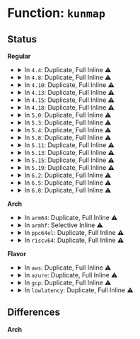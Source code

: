 # Function: <code>kunmap</code>

## Status
<b>Regular</b>
<ul>
<li>
<details>
<summary>In <code>4.4</code>: Duplicate, Full Inline ⚠️</summary>

**Collision:** Static Duplication

**Inline:** Full

**Transformation:** False

**Instances:**

```
In kernel/kexec_core.c (0)
Location: include/linux/highmem.h:62
Inline: True
```
```
In mm/shmem.c (0)
Location: include/linux/highmem.h:62
Inline: True
```
```
In mm/memory.c (0)
Location: include/linux/highmem.h:62
Inline: True
```
```
In mm/swapfile.c (0)
Location: include/linux/highmem.h:62
Inline: True
```
```
In mm/userfaultfd.c (0)
Location: include/linux/highmem.h:62
Inline: True
```
```
In fs/exec.c (0)
Location: include/linux/highmem.h:62
Inline: True
```
```
In fs/namei.c (0)
Location: include/linux/highmem.h:62
Inline: True
```
```
In fs/splice.c (0)
Location: include/linux/highmem.h:62
Inline: True
```
```
In fs/aio.c (0)
Location: include/linux/highmem.h:62
Inline: True
```
```
In fs/binfmt_elf.c (0)
Location: include/linux/highmem.h:62
Inline: True
```
```
In fs/compat_binfmt_elf.c (0)
Location: include/linux/highmem.h:62
Inline: True
```
```
In fs/ext4/symlink.c (0)
Location: include/linux/highmem.h:62
Inline: True
```
```
In fs/ecryptfs/read_write.c (0)
Location: include/linux/highmem.h:62
Inline: True
```
```
In fs/ecryptfs/crypto.c (0)
Location: include/linux/highmem.h:62
Inline: True
```
```
In fs/fuse/file.c (0)
Location: include/linux/highmem.h:62
Inline: True
```
```
In crypto/ahash.c (0)
Location: include/linux/highmem.h:62
Inline: True
```
```
In lib/scatterlist.c (0)
Location: include/linux/highmem.h:62
Inline: True
```
```
In lib/iov_iter.c (0)
Location: include/linux/highmem.h:62
Inline: True
```
```
In drivers/acpi/osl.c (0)
Location: include/linux/highmem.h:62
Inline: True
```
```
In drivers/char/tpm/tpm2-cmd.c (0)
Location: include/linux/highmem.h:62
Inline: True
```
```
In drivers/base/firmware_class.c (0)
Location: include/linux/highmem.h:62
Inline: True
```
```
In net/core/sock.c (0)
Location: include/linux/highmem.h:62
Inline: True
```
```
In net/core/datagram.c (0)
Location: include/linux/highmem.h:62
Inline: True
```
```
In net/ipv4/ip_output.c (0)
Location: include/linux/highmem.h:62
Inline: True
```
</details>
</li>
<li>
<details>
<summary>In <code>4.8</code>: Duplicate, Full Inline ⚠️</summary>

**Collision:** Static Duplication

**Inline:** Full

**Transformation:** False

**Instances:**

```
In kernel/kexec_core.c (0)
Location: include/linux/highmem.h:62
Inline: True
```
```
In mm/memory.c (0)
Location: include/linux/highmem.h:62
Inline: True
```
```
In mm/swapfile.c (0)
Location: include/linux/highmem.h:62
Inline: True
```
```
In mm/userfaultfd.c (0)
Location: include/linux/highmem.h:62
Inline: True
```
```
In fs/exec.c (0)
Location: include/linux/highmem.h:62
Inline: True
```
```
In fs/splice.c (0)
Location: include/linux/highmem.h:62
Inline: True
```
```
In fs/aio.c (0)
Location: include/linux/highmem.h:62
Inline: True
```
```
In fs/binfmt_elf.c (0)
Location: include/linux/highmem.h:62
Inline: True
```
```
In fs/compat_binfmt_elf.c (0)
Location: include/linux/highmem.h:62
Inline: True
```
```
In fs/ecryptfs/read_write.c (0)
Location: include/linux/highmem.h:62
Inline: True
```
```
In fs/ecryptfs/crypto.c (0)
Location: include/linux/highmem.h:62
Inline: True
```
```
In fs/fuse/file.c (0)
Location: include/linux/highmem.h:62
Inline: True
```
```
In crypto/ahash.c (0)
Location: include/linux/highmem.h:62
Inline: True
```
```
In lib/scatterlist.c (0)
Location: include/linux/highmem.h:62
Inline: True
```
```
In lib/iov_iter.c (0)
Location: include/linux/highmem.h:62
Inline: True
```
```
In drivers/acpi/osl.c (0)
Location: include/linux/highmem.h:62
Inline: True
```
```
In drivers/char/tpm/tpm2-cmd.c (0)
Location: include/linux/highmem.h:62
Inline: True
```
```
In drivers/base/firmware_class.c (0)
Location: include/linux/highmem.h:62
Inline: True
```
```
In drivers/firmware/efi/capsule.c (0)
Location: include/linux/highmem.h:62
Inline: True
```
```
In net/core/sock.c (0)
Location: include/linux/highmem.h:62
Inline: True
```
```
In net/core/datagram.c (0)
Location: include/linux/highmem.h:62
Inline: True
```
```
In net/ipv4/ip_output.c (0)
Location: include/linux/highmem.h:62
Inline: True
```
</details>
</li>
<li>
<details>
<summary>In <code>4.10</code>: Duplicate, Full Inline ⚠️</summary>

**Collision:** Static Duplication

**Inline:** Full

**Transformation:** False

**Instances:**

```
In kernel/kexec_core.c (0)
Location: include/linux/highmem.h:62
Inline: True
```
```
In mm/memory.c (0)
Location: include/linux/highmem.h:62
Inline: True
```
```
In mm/swapfile.c (0)
Location: include/linux/highmem.h:62
Inline: True
```
```
In mm/userfaultfd.c (0)
Location: include/linux/highmem.h:62
Inline: True
```
```
In fs/exec.c (0)
Location: include/linux/highmem.h:62
Inline: True
```
```
In fs/splice.c (0)
Location: include/linux/highmem.h:62
Inline: True
```
```
In fs/aio.c (0)
Location: include/linux/highmem.h:62
Inline: True
```
```
In fs/binfmt_elf.c (0)
Location: include/linux/highmem.h:62
Inline: True
```
```
In fs/compat_binfmt_elf.c (0)
Location: include/linux/highmem.h:62
Inline: True
```
```
In fs/ecryptfs/read_write.c (0)
Location: include/linux/highmem.h:62
Inline: True
```
```
In fs/ecryptfs/crypto.c (0)
Location: include/linux/highmem.h:62
Inline: True
```
```
In crypto/ahash.c (0)
Location: include/linux/highmem.h:62
Inline: True
```
```
In lib/scatterlist.c (0)
Location: include/linux/highmem.h:62
Inline: True
```
```
In lib/iov_iter.c (0)
Location: include/linux/highmem.h:62
Inline: True
```
```
In drivers/acpi/osl.c (0)
Location: include/linux/highmem.h:62
Inline: True
```
```
In drivers/char/tpm/tpm2-cmd.c (0)
Location: include/linux/highmem.h:62
Inline: True
```
```
In drivers/base/firmware_class.c (0)
Location: include/linux/highmem.h:62
Inline: True
```
```
In drivers/firmware/efi/capsule.c (0)
Location: include/linux/highmem.h:62
Inline: True
```
```
In net/core/sock.c (0)
Location: include/linux/highmem.h:62
Inline: True
```
```
In net/core/datagram.c (0)
Location: include/linux/highmem.h:62
Inline: True
```
```
In net/ipv4/ip_output.c (0)
Location: include/linux/highmem.h:62
Inline: True
```
</details>
</li>
<li>
<details>
<summary>In <code>4.13</code>: Duplicate, Full Inline ⚠️</summary>

**Collision:** Static Duplication

**Inline:** Full

**Transformation:** False

**Instances:**

```
In kernel/kexec_core.c (0)
Location: include/linux/highmem.h:62
Inline: True
```
```
In mm/memory.c (0)
Location: include/linux/highmem.h:62
Inline: True
```
```
In mm/swapfile.c (0)
Location: include/linux/highmem.h:62
Inline: True
```
```
In mm/userfaultfd.c (0)
Location: include/linux/highmem.h:62
Inline: True
```
```
In fs/exec.c (0)
Location: include/linux/highmem.h:62
Inline: True
```
```
In fs/splice.c (0)
Location: include/linux/highmem.h:62
Inline: True
```
```
In fs/aio.c (0)
Location: include/linux/highmem.h:62
Inline: True
```
```
In fs/binfmt_elf.c (0)
Location: include/linux/highmem.h:62
Inline: True
```
```
In fs/compat_binfmt_elf.c (0)
Location: include/linux/highmem.h:62
Inline: True
```
```
In fs/ecryptfs/read_write.c (0)
Location: include/linux/highmem.h:62
Inline: True
```
```
In fs/ecryptfs/crypto.c (0)
Location: include/linux/highmem.h:62
Inline: True
```
```
In crypto/ahash.c (0)
Location: include/linux/highmem.h:62
Inline: True
```
```
In lib/scatterlist.c (0)
Location: include/linux/highmem.h:62
Inline: True
```
```
In lib/iov_iter.c (0)
Location: include/linux/highmem.h:62
Inline: True
```
```
In drivers/acpi/osl.c (0)
Location: include/linux/highmem.h:62
Inline: True
```
```
In drivers/char/tpm/tpm-interface.c (0)
Location: include/linux/highmem.h:62
Inline: True
```
```
In drivers/char/tpm/tpm2-cmd.c (0)
Location: include/linux/highmem.h:62
Inline: True
```
```
In drivers/char/tpm/tpm2-space.c (0)
Location: include/linux/highmem.h:62
Inline: True
```
```
In drivers/base/firmware_class.c (0)
Location: include/linux/highmem.h:62
Inline: True
```
```
In drivers/firmware/efi/capsule.c (0)
Location: include/linux/highmem.h:62
Inline: True
```
```
In net/core/sock.c (0)
Location: include/linux/highmem.h:62
Inline: True
```
```
In net/core/datagram.c (0)
Location: include/linux/highmem.h:62
Inline: True
```
```
In net/ipv4/ip_output.c (0)
Location: include/linux/highmem.h:62
Inline: True
```
</details>
</li>
<li>
<details>
<summary>In <code>4.15</code>: Duplicate, Full Inline ⚠️</summary>

**Collision:** Static Duplication

**Inline:** Full

**Transformation:** False

**Instances:**

```
In kernel/kexec_core.c (0)
Location: include/linux/highmem.h:63
Inline: True
```
```
In mm/memory.c (0)
Location: include/linux/highmem.h:63
Inline: True
```
```
In mm/swapfile.c (0)
Location: include/linux/highmem.h:63
Inline: True
```
```
In mm/userfaultfd.c (0)
Location: include/linux/highmem.h:63
Inline: True
```
```
In fs/exec.c (0)
Location: include/linux/highmem.h:63
Inline: True
```
```
In fs/splice.c (0)
Location: include/linux/highmem.h:63
Inline: True
```
```
In fs/aio.c (0)
Location: include/linux/highmem.h:63
Inline: True
```
```
In fs/binfmt_elf.c (0)
Location: include/linux/highmem.h:63
Inline: True
```
```
In fs/compat_binfmt_elf.c (0)
Location: include/linux/highmem.h:63
Inline: True
```
```
In fs/ecryptfs/read_write.c (0)
Location: include/linux/highmem.h:63
Inline: True
```
```
In fs/ecryptfs/crypto.c (0)
Location: include/linux/highmem.h:63
Inline: True
```
```
In crypto/ahash.c (0)
Location: include/linux/highmem.h:63
Inline: True
```
```
In lib/scatterlist.c (0)
Location: include/linux/highmem.h:63
Inline: True
```
```
In lib/iov_iter.c (0)
Location: include/linux/highmem.h:63
Inline: True
```
```
In drivers/acpi/osl.c (0)
Location: include/linux/highmem.h:63
Inline: True
```
```
In drivers/char/tpm/tpm-interface.c (0)
Location: include/linux/highmem.h:63
Inline: True
```
```
In drivers/char/tpm/tpm-sysfs.c (0)
Location: include/linux/highmem.h:63
Inline: True
```
```
In drivers/char/tpm/tpm2-cmd.c (0)
Location: include/linux/highmem.h:63
Inline: True
```
```
In drivers/char/tpm/tpm2-space.c (0)
Location: include/linux/highmem.h:63
Inline: True
```
```
In drivers/base/firmware_class.c (0)
Location: include/linux/highmem.h:63
Inline: True
```
```
In drivers/firmware/efi/capsule.c (0)
Location: include/linux/highmem.h:63
Inline: True
```
```
In net/core/sock.c (0)
Location: include/linux/highmem.h:63
Inline: True
```
```
In net/core/datagram.c (0)
Location: include/linux/highmem.h:63
Inline: True
```
```
In net/ipv4/ip_output.c (0)
Location: include/linux/highmem.h:63
Inline: True
```
</details>
</li>
<li>
<details>
<summary>In <code>4.18</code>: Duplicate, Full Inline ⚠️</summary>

**Collision:** Static Duplication

**Inline:** Full

**Transformation:** False

**Instances:**

```
In kernel/kexec_core.c (0)
Location: include/linux/highmem.h:63
Inline: True
```
```
In mm/memory.c (0)
Location: include/linux/highmem.h:63
Inline: True
```
```
In mm/swapfile.c (0)
Location: include/linux/highmem.h:63
Inline: True
```
```
In mm/userfaultfd.c (0)
Location: include/linux/highmem.h:63
Inline: True
```
```
In fs/exec.c (0)
Location: include/linux/highmem.h:63
Inline: True
```
```
In fs/splice.c (0)
Location: include/linux/highmem.h:63
Inline: True
```
```
In fs/aio.c (0)
Location: include/linux/highmem.h:63
Inline: True
```
```
In fs/binfmt_elf.c (0)
Location: include/linux/highmem.h:63
Inline: True
```
```
In fs/compat_binfmt_elf.c (0)
Location: include/linux/highmem.h:63
Inline: True
```
```
In fs/ecryptfs/read_write.c (0)
Location: include/linux/highmem.h:63
Inline: True
```
```
In fs/ecryptfs/crypto.c (0)
Location: include/linux/highmem.h:63
Inline: True
```
```
In crypto/ahash.c (0)
Location: include/linux/highmem.h:63
Inline: True
```
```
In lib/scatterlist.c (0)
Location: include/linux/highmem.h:63
Inline: True
```
```
In lib/iov_iter.c (0)
Location: include/linux/highmem.h:63
Inline: True
```
```
In drivers/acpi/osl.c (0)
Location: include/linux/highmem.h:63
Inline: True
```
```
In drivers/char/tpm/tpm-interface.c (0)
Location: include/linux/highmem.h:63
Inline: True
```
```
In drivers/char/tpm/tpm-sysfs.c (0)
Location: include/linux/highmem.h:63
Inline: True
```
```
In drivers/char/tpm/tpm2-cmd.c (0)
Location: include/linux/highmem.h:63
Inline: True
```
```
In drivers/char/tpm/tpm2-space.c (0)
Location: include/linux/highmem.h:63
Inline: True
```
```
In drivers/base/firmware_loader/fallback.c (0)
Location: include/linux/highmem.h:63
Inline: True
```
```
In drivers/firmware/efi/capsule.c (0)
Location: include/linux/highmem.h:63
Inline: True
```
```
In net/core/sock.c (0)
Location: include/linux/highmem.h:63
Inline: True
```
```
In net/core/datagram.c (0)
Location: include/linux/highmem.h:63
Inline: True
```
```
In net/ipv4/ip_output.c (0)
Location: include/linux/highmem.h:63
Inline: True
```
</details>
</li>
<li>
<details>
<summary>In <code>5.0</code>: Duplicate, Full Inline ⚠️</summary>

**Collision:** Static Duplication

**Inline:** Full

**Transformation:** False

**Instances:**

```
In kernel/kexec_core.c (0)
Location: include/linux/highmem.h:87
Inline: True
```
```
In mm/memory.c (0)
Location: include/linux/highmem.h:87
Inline: True
```
```
In mm/swapfile.c (0)
Location: include/linux/highmem.h:87
Inline: True
```
```
In mm/userfaultfd.c (0)
Location: include/linux/highmem.h:87
Inline: True
```
```
In fs/exec.c (0)
Location: include/linux/highmem.h:87
Inline: True
```
```
In fs/splice.c (0)
Location: include/linux/highmem.h:87
Inline: True
```
```
In fs/aio.c (0)
Location: include/linux/highmem.h:87
Inline: True
```
```
In fs/binfmt_elf.c (0)
Location: include/linux/highmem.h:87
Inline: True
```
```
In fs/compat_binfmt_elf.c (0)
Location: include/linux/highmem.h:87
Inline: True
```
```
In fs/ecryptfs/read_write.c (0)
Location: include/linux/highmem.h:87
Inline: True
```
```
In fs/ecryptfs/crypto.c (0)
Location: include/linux/highmem.h:87
Inline: True
```
```
In fs/fuse/readdir.c (0)
Location: include/linux/highmem.h:87
Inline: True
```
```
In crypto/ahash.c (0)
Location: include/linux/highmem.h:87
Inline: True
```
```
In lib/scatterlist.c (0)
Location: include/linux/highmem.h:87
Inline: True
```
```
In lib/iov_iter.c (0)
Location: include/linux/highmem.h:87
Inline: True
```
```
In drivers/acpi/osl.c (0)
Location: include/linux/highmem.h:87
Inline: True
```
```
In drivers/char/tpm/tpm1-cmd.c (0)
Location: include/linux/highmem.h:87
Inline: True
```
```
In drivers/char/tpm/tpm2-cmd.c (0)
Location: include/linux/highmem.h:87
Inline: True
```
```
In drivers/char/tpm/tpm2-space.c (0)
Location: include/linux/highmem.h:87
Inline: True
```
```
In drivers/char/tpm/tpm-sysfs.c (0)
Location: include/linux/highmem.h:87
Inline: True
```
```
In drivers/base/firmware_loader/fallback.c (0)
Location: include/linux/highmem.h:87
Inline: True
```
```
In drivers/dma-buf/udmabuf.c (0)
Location: include/linux/highmem.h:87
Inline: True
```
```
In drivers/firmware/efi/capsule.c (0)
Location: include/linux/highmem.h:87
Inline: True
```
```
In net/core/sock.c (0)
Location: include/linux/highmem.h:87
Inline: True
```
```
In net/core/datagram.c (0)
Location: include/linux/highmem.h:87
Inline: True
```
```
In net/ipv4/ip_output.c (0)
Location: include/linux/highmem.h:87
Inline: True
```
</details>
</li>
<li>
<details>
<summary>In <code>5.3</code>: Duplicate, Full Inline ⚠️</summary>

**Collision:** Static Duplication

**Inline:** Full

**Transformation:** False

**Instances:**

```
In kernel/kexec_core.c (0)
Location: include/linux/highmem.h:87
Inline: True
```
```
In mm/memory.c (0)
Location: include/linux/highmem.h:87
Inline: True
```
```
In mm/swapfile.c (0)
Location: include/linux/highmem.h:87
Inline: True
```
```
In mm/userfaultfd.c (0)
Location: include/linux/highmem.h:87
Inline: True
```
```
In fs/exec.c (0)
Location: include/linux/highmem.h:87
Inline: True
```
```
In fs/splice.c (0)
Location: include/linux/highmem.h:87
Inline: True
```
```
In fs/aio.c (0)
Location: include/linux/highmem.h:87
Inline: True
```
```
In fs/binfmt_elf.c (0)
Location: include/linux/highmem.h:87
Inline: True
```
```
In fs/compat_binfmt_elf.c (0)
Location: include/linux/highmem.h:87
Inline: True
```
```
In fs/ecryptfs/read_write.c (0)
Location: include/linux/highmem.h:87
Inline: True
```
```
In fs/ecryptfs/crypto.c (0)
Location: include/linux/highmem.h:87
Inline: True
```
```
In fs/fuse/readdir.c (0)
Location: include/linux/highmem.h:87
Inline: True
```
```
In crypto/ahash.c (0)
Location: include/linux/highmem.h:87
Inline: True
```
```
In lib/scatterlist.c (0)
Location: include/linux/highmem.h:87
Inline: True
```
```
In lib/iov_iter.c (0)
Location: include/linux/highmem.h:87
Inline: True
```
```
In drivers/acpi/osl.c (0)
Location: include/linux/highmem.h:87
Inline: True
```
```
In drivers/char/tpm/tpm-interface.c (0)
Location: include/linux/highmem.h:87
Inline: True
```
```
In drivers/char/tpm/tpm1-cmd.c (0)
Location: include/linux/highmem.h:87
Inline: True
```
```
In drivers/char/tpm/tpm2-cmd.c (0)
Location: include/linux/highmem.h:87
Inline: True
```
```
In drivers/char/tpm/tpm2-space.c (0)
Location: include/linux/highmem.h:87
Inline: True
```
```
In drivers/char/tpm/tpm-sysfs.c (0)
Location: include/linux/highmem.h:87
Inline: True
```
```
In drivers/base/firmware_loader/main.c (0)
Location: include/linux/highmem.h:87
Inline: True
```
```
In drivers/base/firmware_loader/fallback.c (0)
Location: include/linux/highmem.h:87
Inline: True
```
```
In drivers/dma-buf/udmabuf.c (0)
Location: include/linux/highmem.h:87
Inline: True
```
```
In drivers/firmware/efi/capsule.c (0)
Location: include/linux/highmem.h:87
Inline: True
```
```
In net/core/sock.c (0)
Location: include/linux/highmem.h:87
Inline: True
```
```
In net/core/datagram.c (0)
Location: include/linux/highmem.h:87
Inline: True
```
```
In net/ipv4/ip_output.c (0)
Location: include/linux/highmem.h:87
Inline: True
```
</details>
</li>
<li>
<details>
<summary>In <code>5.4</code>: Duplicate, Full Inline ⚠️</summary>

**Collision:** Static Duplication

**Inline:** Full

**Transformation:** False

**Instances:**

```
In kernel/kexec_core.c (0)
Location: include/linux/highmem.h:87
Inline: True
```
```
In mm/memory.c (0)
Location: include/linux/highmem.h:87
Inline: True
```
```
In mm/swapfile.c (0)
Location: include/linux/highmem.h:87
Inline: True
```
```
In mm/userfaultfd.c (0)
Location: include/linux/highmem.h:87
Inline: True
```
```
In fs/exec.c (0)
Location: include/linux/highmem.h:87
Inline: True
```
```
In fs/splice.c (0)
Location: include/linux/highmem.h:87
Inline: True
```
```
In fs/aio.c (0)
Location: include/linux/highmem.h:87
Inline: True
```
```
In fs/io_uring.c (0)
Location: include/linux/highmem.h:87
Inline: True
```
```
In fs/binfmt_elf.c (0)
Location: include/linux/highmem.h:87
Inline: True
```
```
In fs/compat_binfmt_elf.c (0)
Location: include/linux/highmem.h:87
Inline: True
```
```
In fs/ecryptfs/read_write.c (0)
Location: include/linux/highmem.h:87
Inline: True
```
```
In fs/ecryptfs/crypto.c (0)
Location: include/linux/highmem.h:87
Inline: True
```
```
In fs/fuse/readdir.c (0)
Location: include/linux/highmem.h:87
Inline: True
```
```
In crypto/ahash.c (0)
Location: include/linux/highmem.h:87
Inline: True
```
```
In lib/scatterlist.c (0)
Location: include/linux/highmem.h:87
Inline: True
```
```
In lib/iov_iter.c (0)
Location: include/linux/highmem.h:87
Inline: True
```
```
In drivers/acpi/osl.c (0)
Location: include/linux/highmem.h:87
Inline: True
```
```
In drivers/char/tpm/tpm1-cmd.c (0)
Location: include/linux/highmem.h:87
Inline: True
```
```
In drivers/char/tpm/tpm2-cmd.c (0)
Location: include/linux/highmem.h:87
Inline: True
```
```
In drivers/char/tpm/tpm2-space.c (0)
Location: include/linux/highmem.h:87
Inline: True
```
```
In drivers/char/tpm/tpm-sysfs.c (0)
Location: include/linux/highmem.h:87
Inline: True
```
```
In drivers/base/firmware_loader/main.c (0)
Location: include/linux/highmem.h:87
Inline: True
```
```
In drivers/base/firmware_loader/fallback.c (0)
Location: include/linux/highmem.h:87
Inline: True
```
```
In drivers/dma-buf/udmabuf.c (0)
Location: include/linux/highmem.h:87
Inline: True
```
```
In drivers/firmware/efi/capsule.c (0)
Location: include/linux/highmem.h:87
Inline: True
```
```
In net/core/sock.c (0)
Location: include/linux/highmem.h:87
Inline: True
```
```
In net/core/datagram.c (0)
Location: include/linux/highmem.h:87
Inline: True
```
```
In net/ipv4/ip_output.c (0)
Location: include/linux/highmem.h:87
Inline: True
```
</details>
</li>
<li>
<details>
<summary>In <code>5.8</code>: Duplicate, Full Inline ⚠️</summary>

**Collision:** Static Duplication

**Inline:** Full

**Transformation:** False

**Instances:**

```
In kernel/kexec_core.c (0)
Location: include/linux/highmem.h:147
Inline: True
```
```
In mm/memory.c (0)
Location: include/linux/highmem.h:147
Inline: True
```
```
In mm/swapfile.c (0)
Location: include/linux/highmem.h:147
Inline: True
```
```
In mm/userfaultfd.c (0)
Location: include/linux/highmem.h:147
Inline: False
```
```
In fs/exec.c (0)
Location: include/linux/highmem.h:147
Inline: True
```
```
In fs/splice.c (0)
Location: include/linux/highmem.h:147
Inline: True
```
```
In fs/aio.c (0)
Location: include/linux/highmem.h:147
Inline: True
```
```
In fs/io_uring.c (0)
Location: include/linux/highmem.h:147
Inline: True
```
```
In fs/binfmt_elf.c (0)
Location: include/linux/highmem.h:147
Inline: True
```
```
In fs/compat_binfmt_elf.c (0)
Location: include/linux/highmem.h:147
Inline: True
```
```
In fs/ecryptfs/read_write.c (0)
Location: include/linux/highmem.h:147
Inline: True
```
```
In fs/ecryptfs/crypto.c (0)
Location: include/linux/highmem.h:147
Inline: True
```
```
In fs/fuse/readdir.c (0)
Location: include/linux/highmem.h:147
Inline: True
```
```
In crypto/ahash.c (0)
Location: include/linux/highmem.h:147
Inline: True
```
```
In lib/scatterlist.c (0)
Location: include/linux/highmem.h:147
Inline: True
```
```
In lib/iov_iter.c (0)
Location: include/linux/highmem.h:147
Inline: True
```
```
In drivers/acpi/osl.c (0)
Location: include/linux/highmem.h:147
Inline: True
```
```
In drivers/base/firmware_loader/main.c (0)
Location: include/linux/highmem.h:147
Inline: True
```
```
In drivers/base/firmware_loader/fallback.c (0)
Location: include/linux/highmem.h:147
Inline: True
```
```
In drivers/firmware/efi/capsule.c (0)
Location: include/linux/highmem.h:147
Inline: True
```
```
In net/core/sock.c (0)
Location: include/linux/highmem.h:147
Inline: True
```
```
In net/core/datagram.c (0)
Location: include/linux/highmem.h:147
Inline: True
```
```
In net/ipv4/ip_output.c (0)
Location: include/linux/highmem.h:147
Inline: True
```
</details>
</li>
<li>
<details>
<summary>In <code>5.11</code>: Duplicate, Full Inline ⚠️</summary>

**Collision:** Static Duplication

**Inline:** Full

**Transformation:** False

**Instances:**

```
In arch/x86/kernel/cpu/sgx/ioctl.c (0)
Location: include/linux/highmem-internal.h:156
Inline: True
```
```
In kernel/kexec_core.c (0)
Location: include/linux/highmem-internal.h:156
Inline: True
```
```
In mm/memory.c (0)
Location: include/linux/highmem-internal.h:156
Inline: True
```
```
In mm/swapfile.c (0)
Location: include/linux/highmem-internal.h:156
Inline: True
```
```
In mm/userfaultfd.c (0)
Location: include/linux/highmem-internal.h:156
Inline: False
```
```
In fs/exec.c (0)
Location: include/linux/highmem-internal.h:156
Inline: True
```
```
In fs/aio.c (0)
Location: include/linux/highmem-internal.h:156
Inline: True
```
```
In fs/coredump.c (0)
Location: include/linux/highmem-internal.h:156
Inline: True
```
```
In fs/ecryptfs/read_write.c (0)
Location: include/linux/highmem-internal.h:156
Inline: True
```
```
In fs/ecryptfs/crypto.c (0)
Location: include/linux/highmem-internal.h:156
Inline: True
```
```
In fs/fuse/readdir.c (0)
Location: include/linux/highmem-internal.h:156
Inline: True
```
```
In lib/scatterlist.c (0)
Location: include/linux/highmem-internal.h:156
Inline: True
```
```
In lib/iov_iter.c (0)
Location: include/linux/highmem-internal.h:156
Inline: True
```
```
In drivers/acpi/osl.c (0)
Location: include/linux/highmem-internal.h:156
Inline: True
```
```
In drivers/base/firmware_loader/main.c (0)
Location: include/linux/highmem-internal.h:156
Inline: True
```
```
In drivers/base/firmware_loader/fallback.c (0)
Location: include/linux/highmem-internal.h:156
Inline: True
```
```
In net/core/sock.c (0)
Location: include/linux/highmem-internal.h:156
Inline: True
```
```
In net/core/datagram.c (0)
Location: include/linux/highmem-internal.h:156
Inline: True
```
```
In net/ipv4/ip_output.c (0)
Location: include/linux/highmem-internal.h:156
Inline: True
```
</details>
</li>
<li>
<details>
<summary>In <code>5.13</code>: Duplicate, Full Inline ⚠️</summary>

**Collision:** Static Duplication

**Inline:** Full

**Transformation:** False

**Instances:**

```
In arch/x86/hyperv/hv_init.c (0)
Location: include/linux/highmem-internal.h:151
Inline: True
```
```
In kernel/kexec_core.c (0)
Location: include/linux/highmem-internal.h:151
Inline: True
```
```
In mm/memory.c (0)
Location: include/linux/highmem-internal.h:151
Inline: True
```
```
In mm/swapfile.c (0)
Location: include/linux/highmem-internal.h:151
Inline: True
```
```
In mm/userfaultfd.c (0)
Location: include/linux/highmem-internal.h:151
Inline: False
```
```
In fs/exec.c (0)
Location: include/linux/highmem-internal.h:151
Inline: True
```
```
In fs/aio.c (0)
Location: include/linux/highmem-internal.h:151
Inline: True
```
```
In fs/verity/read_metadata.c (0)
Location: include/linux/highmem-internal.h:151
Inline: True
```
```
In fs/ecryptfs/read_write.c (0)
Location: include/linux/highmem-internal.h:151
Inline: True
```
```
In fs/ecryptfs/crypto.c (0)
Location: include/linux/highmem-internal.h:151
Inline: True
```
```
In fs/fuse/readdir.c (0)
Location: include/linux/highmem-internal.h:151
Inline: True
```
```
In lib/scatterlist.c (0)
Location: include/linux/highmem-internal.h:151
Inline: True
```
```
In lib/iov_iter.c (0)
Location: include/linux/highmem-internal.h:151
Inline: True
```
```
In drivers/acpi/osl.c (0)
Location: include/linux/highmem-internal.h:151
Inline: True
```
```
In drivers/base/firmware_loader/main.c (0)
Location: include/linux/highmem-internal.h:151
Inline: True
```
```
In drivers/base/firmware_loader/fallback.c (0)
Location: include/linux/highmem-internal.h:151
Inline: True
```
```
In net/core/sock.c (0)
Location: include/linux/highmem-internal.h:151
Inline: True
```
```
In net/core/datagram.c (0)
Location: include/linux/highmem-internal.h:151
Inline: True
```
```
In net/ipv4/ip_output.c (0)
Location: include/linux/highmem-internal.h:151
Inline: True
```
</details>
</li>
<li>
<details>
<summary>In <code>5.15</code>: Duplicate, Full Inline ⚠️</summary>

**Collision:** Static Duplication

**Inline:** Full

**Transformation:** False

**Instances:**

```
In arch/x86/hyperv/hv_init.c (0)
Location: include/linux/highmem-internal.h:162
Inline: True
```
```
In kernel/kexec_core.c (0)
Location: include/linux/highmem-internal.h:162
Inline: True
```
```
In mm/memory.c (0)
Location: include/linux/highmem-internal.h:162
Inline: True
```
```
In mm/swapfile.c (0)
Location: include/linux/highmem-internal.h:162
Inline: True
```
```
In mm/userfaultfd.c (0)
Location: include/linux/highmem-internal.h:162
Inline: False
```
```
In fs/exec.c (0)
Location: include/linux/highmem-internal.h:162
Inline: True
```
```
In fs/aio.c (0)
Location: include/linux/highmem-internal.h:162
Inline: True
```
```
In fs/verity/read_metadata.c (0)
Location: include/linux/highmem-internal.h:162
Inline: True
```
```
In fs/ecryptfs/read_write.c (0)
Location: include/linux/highmem-internal.h:162
Inline: True
```
```
In fs/ecryptfs/crypto.c (0)
Location: include/linux/highmem-internal.h:162
Inline: True
```
```
In fs/fuse/readdir.c (0)
Location: include/linux/highmem-internal.h:162
Inline: True
```
```
In lib/scatterlist.c (0)
Location: include/linux/highmem-internal.h:162
Inline: True
```
```
In lib/iov_iter.c (0)
Location: include/linux/highmem-internal.h:162
Inline: True
```
```
In drivers/acpi/osl.c (0)
Location: include/linux/highmem-internal.h:162
Inline: True
```
```
In drivers/base/firmware_loader/main.c (0)
Location: include/linux/highmem-internal.h:162
Inline: True
```
```
In drivers/base/firmware_loader/fallback.c (0)
Location: include/linux/highmem-internal.h:162
Inline: True
```
```
In net/core/sock.c (0)
Location: include/linux/highmem-internal.h:162
Inline: True
```
```
In net/core/datagram.c (0)
Location: include/linux/highmem-internal.h:162
Inline: True
```
```
In net/ipv4/ip_output.c (0)
Location: include/linux/highmem-internal.h:162
Inline: True
```
</details>
</li>
<li>
<details>
<summary>In <code>5.19</code>: Duplicate, Full Inline ⚠️</summary>

**Collision:** Static Duplication

**Inline:** Full

**Transformation:** False

**Instances:**

```
In arch/x86/hyperv/hv_init.c (0)
Location: include/linux/highmem-internal.h:173
Inline: True
```
```
In kernel/kexec_core.c (0)
Location: include/linux/highmem-internal.h:173
Inline: True
```
```
In mm/memory.c (0)
Location: include/linux/highmem-internal.h:173
Inline: True
```
```
In mm/swapfile.c (0)
Location: include/linux/highmem-internal.h:173
Inline: True
```
```
In mm/userfaultfd.c (0)
Location: include/linux/highmem-internal.h:173
Inline: False
```
```
In fs/exec.c (0)
Location: include/linux/highmem-internal.h:173
Inline: True
```
```
In fs/aio.c (0)
Location: include/linux/highmem-internal.h:173
Inline: True
```
```
In fs/verity/read_metadata.c (0)
Location: include/linux/highmem-internal.h:173
Inline: True
```
```
In fs/ecryptfs/read_write.c (0)
Location: include/linux/highmem-internal.h:173
Inline: True
```
```
In fs/ecryptfs/crypto.c (0)
Location: include/linux/highmem-internal.h:173
Inline: True
```
```
In fs/fuse/readdir.c (0)
Location: include/linux/highmem-internal.h:173
Inline: True
```
```
In lib/scatterlist.c (0)
Location: include/linux/highmem-internal.h:173
Inline: True
```
```
In lib/iov_iter.c (0)
Location: include/linux/highmem-internal.h:173
Inline: True
```
```
In drivers/acpi/osl.c (0)
Location: include/linux/highmem-internal.h:173
Inline: True
```
```
In drivers/base/firmware_loader/main.c (0)
Location: include/linux/highmem-internal.h:173
Inline: True
```
```
In drivers/base/firmware_loader/sysfs.c (0)
Location: include/linux/highmem-internal.h:173
Inline: True
```
```
In net/core/sock.c (0)
Location: include/linux/highmem-internal.h:173
Inline: True
```
```
In net/core/datagram.c (0)
Location: include/linux/highmem-internal.h:173
Inline: True
```
```
In net/ipv4/ip_output.c (0)
Location: include/linux/highmem-internal.h:173
Inline: True
```
</details>
</li>
<li>
<details>
<summary>In <code>6.2</code>: Duplicate, Full Inline ⚠️</summary>

**Collision:** Static Duplication

**Inline:** Full

**Transformation:** False

**Instances:**

```
In mm/memory.c (0)
Location: include/linux/highmem-internal.h:173
Inline: True
```
```
In mm/swapfile.c (0)
Location: include/linux/highmem-internal.h:173
Inline: True
```
```
In fs/aio.c (0)
Location: include/linux/highmem-internal.h:173
Inline: True
```
```
In fs/ecryptfs/read_write.c (0)
Location: include/linux/highmem-internal.h:173
Inline: True
```
```
In fs/ecryptfs/crypto.c (0)
Location: include/linux/highmem-internal.h:173
Inline: True
```
```
In lib/scatterlist.c (0)
Location: include/linux/highmem-internal.h:173
Inline: True
```
```
In drivers/acpi/osl.c (0)
Location: include/linux/highmem-internal.h:173
Inline: True
```
```
In net/core/sock.c (0)
Location: include/linux/highmem-internal.h:173
Inline: True
```
```
In net/core/datagram.c (0)
Location: include/linux/highmem-internal.h:173
Inline: True
```
```
In net/ipv4/ip_output.c (0)
Location: include/linux/highmem-internal.h:173
Inline: True
```
</details>
</li>
<li>
<details>
<summary>In <code>6.5</code>: Duplicate, Full Inline ⚠️</summary>

**Collision:** Static Duplication

**Inline:** Full

**Transformation:** False

**Instances:**

```
In mm/memory.c (0)
Location: include/linux/highmem-internal.h:176
Inline: True
```
```
In mm/swapfile.c (0)
Location: include/linux/highmem-internal.h:176
Inline: True
```
```
In fs/ecryptfs/read_write.c (0)
Location: include/linux/highmem-internal.h:176
Inline: True
```
```
In fs/ecryptfs/crypto.c (0)
Location: include/linux/highmem-internal.h:176
Inline: True
```
```
In lib/scatterlist.c (0)
Location: include/linux/highmem-internal.h:176
Inline: True
```
```
In drivers/acpi/osl.c (0)
Location: include/linux/highmem-internal.h:176
Inline: True
```
```
In net/core/datagram.c (0)
Location: include/linux/highmem-internal.h:176
Inline: True
```
</details>
</li>
<li>
<details>
<summary>In <code>6.8</code>: Duplicate, Full Inline ⚠️</summary>

**Collision:** Static Duplication

**Inline:** Full

**Transformation:** False

**Instances:**

```
In mm/swapfile.c (0)
Location: include/linux/highmem-internal.h:176
Inline: True
```
```
In lib/scatterlist.c (0)
Location: include/linux/highmem-internal.h:176
Inline: True
```
```
In drivers/acpi/osl.c (0)
Location: include/linux/highmem-internal.h:176
Inline: True
```
```
In net/core/datagram.c (0)
Location: include/linux/highmem-internal.h:176
Inline: True
```
</details>
</li>
</ul>
<b>Arch</b>
<ul>
<li>
<details>
<summary>In <code>arm64</code>: Duplicate, Full Inline ⚠️</summary>

**Collision:** Static Duplication

**Inline:** Full

**Transformation:** False

**Instances:**

```
In virt/kvm/kvm_main.c (0)
Location: include/linux/highmem.h:87
Inline: True
```
```
In kernel/kexec_core.c (0)
Location: include/linux/highmem.h:87
Inline: True
```
```
In mm/memory.c (0)
Location: include/linux/highmem.h:87
Inline: True
```
```
In mm/swapfile.c (0)
Location: include/linux/highmem.h:87
Inline: True
```
```
In mm/userfaultfd.c (0)
Location: include/linux/highmem.h:87
Inline: True
```
```
In fs/exec.c (0)
Location: include/linux/highmem.h:87
Inline: True
```
```
In fs/splice.c (0)
Location: include/linux/highmem.h:87
Inline: True
```
```
In fs/aio.c (0)
Location: include/linux/highmem.h:87
Inline: True
```
```
In fs/io_uring.c (0)
Location: include/linux/highmem.h:87
Inline: True
```
```
In fs/binfmt_elf.c (0)
Location: include/linux/highmem.h:87
Inline: True
```
```
In fs/compat_binfmt_elf.c (0)
Location: include/linux/highmem.h:87
Inline: True
```
```
In fs/ecryptfs/read_write.c (0)
Location: include/linux/highmem.h:87
Inline: True
```
```
In fs/ecryptfs/crypto.c (0)
Location: include/linux/highmem.h:87
Inline: True
```
```
In fs/fuse/readdir.c (0)
Location: include/linux/highmem.h:87
Inline: True
```
```
In crypto/ahash.c (0)
Location: include/linux/highmem.h:87
Inline: True
```
```
In lib/scatterlist.c (0)
Location: include/linux/highmem.h:87
Inline: True
```
```
In lib/iov_iter.c (0)
Location: include/linux/highmem.h:87
Inline: True
```
```
In drivers/char/tpm/tpm1-cmd.c (0)
Location: include/linux/highmem.h:87
Inline: True
```
```
In drivers/char/tpm/tpm2-cmd.c (0)
Location: include/linux/highmem.h:87
Inline: True
```
```
In drivers/char/tpm/tpm2-space.c (0)
Location: include/linux/highmem.h:87
Inline: True
```
```
In drivers/char/tpm/tpm-sysfs.c (0)
Location: include/linux/highmem.h:87
Inline: True
```
```
In drivers/base/firmware_loader/main.c (0)
Location: include/linux/highmem.h:87
Inline: True
```
```
In drivers/base/firmware_loader/fallback.c (0)
Location: include/linux/highmem.h:87
Inline: True
```
```
In drivers/dma-buf/udmabuf.c (0)
Location: include/linux/highmem.h:87
Inline: True
```
```
In drivers/firmware/efi/capsule.c (0)
Location: include/linux/highmem.h:87
Inline: True
```
```
In net/core/sock.c (0)
Location: include/linux/highmem.h:87
Inline: True
```
```
In net/core/datagram.c (0)
Location: include/linux/highmem.h:87
Inline: True
```
```
In net/ipv4/ip_output.c (0)
Location: include/linux/highmem.h:87
Inline: True
```
</details>
</li>
<li>
<details>
<summary>In <code>armhf</code>: Selective Inline ⚠️</summary>

```c
void kunmap(struct page *page);
```

**Collision:** Unique Global

**Inline:** Selective

**Transformation:** False

**Instances:**

```
In arch/arm/mm/highmem.c (c0321af4)
Location: arch/arm/mm/highmem.c:43
Inline: True
Direct callers:
  - kernel/kexec_core.c:kimage_load_segment
  - kernel/kexec_core.c:kimage_load_segment
  - kernel/kexec_core.c:kimage_load_segment
  - kernel/kexec_core.c:kimage_load_segment
  - kernel/kexec_core.c:kimage_load_segment
  - mm/memory.c:__access_remote_vm
  - mm/swapfile.c:__do_sys_swapon
  - mm/userfaultfd.c:mcopy_atomic
  - mm/userfaultfd.c:mcopy_atomic
  - fs/exec.c:copy_strings
  - fs/exec.c:copy_strings
  - fs/splice.c:write_pipe_buf
  - fs/aio.c:aio_read_events
  - fs/aio.c:aio_read_events
  - fs/binfmt_elf.c:elf_core_dump
  - fs/binfmt_elf_fdpic.c:elf_fdpic_core_dump
  - fs/ecryptfs/read_write.c:ecryptfs_read_lower_page_segment
  - fs/ecryptfs/read_write.c:ecryptfs_write_lower_page_segment
  - fs/ecryptfs/crypto.c:ecryptfs_decrypt_page
  - fs/ecryptfs/crypto.c:ecryptfs_encrypt_page
  - fs/fuse/readdir.c:fuse_readdir_cached
  - crypto/ahash.c:crypto_hash_walk_done
  - lib/scatterlist.c:sg_miter_stop
  - lib/iov_iter.c:copy_page_to_iter_iovec
  - drivers/char/tpm/tpm1-cmd.c:tpm1_pm_suspend
  - drivers/char/tpm/tpm1-cmd.c:tpm1_do_selftest
  - drivers/char/tpm/tpm1-cmd.c:tpm1_pcr_read
  - drivers/char/tpm/tpm1-cmd.c:tpm1_get_random
  - drivers/char/tpm/tpm1-cmd.c:tpm1_getcap
  - drivers/char/tpm/tpm1-cmd.c:tpm1_pcr_extend
  - drivers/char/tpm/tpm1-cmd.c:tpm1_get_timeouts
  - drivers/char/tpm/tpm2-cmd.c:tpm2_auto_startup
  - drivers/char/tpm/tpm2-cmd.c:tpm2_auto_startup
  - drivers/char/tpm/tpm2-cmd.c:tpm2_auto_startup
  - drivers/char/tpm/tpm2-cmd.c:tpm2_get_pcr_allocation
  - drivers/char/tpm/tpm2-cmd.c:tpm2_probe
  - drivers/char/tpm/tpm2-cmd.c:tpm2_do_selftest
  - drivers/char/tpm/tpm2-cmd.c:tpm2_shutdown
  - drivers/char/tpm/tpm2-cmd.c:tpm2_get_tpm_pt
  - drivers/char/tpm/tpm2-cmd.c:tpm2_unseal_trusted
  - drivers/char/tpm/tpm2-cmd.c:tpm2_unseal_trusted
  - drivers/char/tpm/tpm2-cmd.c:tpm2_unseal_trusted
  - drivers/char/tpm/tpm2-cmd.c:tpm2_unseal_trusted
  - drivers/char/tpm/tpm2-cmd.c:tpm2_seal_trusted
  - drivers/char/tpm/tpm2-cmd.c:tpm2_seal_trusted
  - drivers/char/tpm/tpm2-cmd.c:tpm2_seal_trusted
  - drivers/char/tpm/tpm2-cmd.c:tpm2_seal_trusted
  - drivers/char/tpm/tpm2-cmd.c:tpm2_flush_context
  - drivers/char/tpm/tpm2-cmd.c:tpm2_get_random
  - drivers/char/tpm/tpm2-cmd.c:tpm2_get_random
  - drivers/char/tpm/tpm2-cmd.c:tpm2_pcr_extend
  - drivers/char/tpm/tpm2-cmd.c:tpm2_pcr_read
  - drivers/char/tpm/tpm2-space.c:tpm2_load_context
  - drivers/char/tpm/tpm2-space.c:tpm2_load_context
  - drivers/char/tpm/tpm2-space.c:tpm2_load_context
  - drivers/char/tpm/tpm-sysfs.c:pubek_show
  - drivers/base/firmware_loader/main.c:fw_decompress_xz
  - drivers/base/firmware_loader/fallback.c:firmware_data_write
  - drivers/base/firmware_loader/fallback.c:firmware_data_read
  - drivers/dma-buf/udmabuf.c:kunmap_udmabuf
  - drivers/mtd/mtd_blkdevs.c:mtd_blktrans_work
  - drivers/mtd/mtd_blkdevs.c:mtd_blktrans_work
  - drivers/mtd/mtd_blkdevs.c:mtd_blktrans_work
  - drivers/firmware/efi/capsule.c:efi_capsule_update
  - drivers/firmware/efi/capsule.c:efi_capsule_update
  - net/core/sock.c:sock_no_sendpage_locked
  - net/core/sock.c:sock_no_sendpage
  - net/core/datagram.c:__skb_datagram_iter
  - net/ipv4/ip_output.c:ip_append_page
```
**Symbols:**

```
c0321af4-c0321b4c: kunmap (STB_GLOBAL)
```
</details>
</li>
<li>
<details>
<summary>In <code>ppc64el</code>: Duplicate, Full Inline ⚠️</summary>

**Collision:** Static Duplication

**Inline:** Full

**Transformation:** False

**Instances:**

```
In arch/powerpc/mm/mem.c (0)
Location: include/linux/highmem.h:87
Inline: True
```
```
In kernel/kexec_core.c (0)
Location: include/linux/highmem.h:87
Inline: True
```
```
In mm/memory.c (0)
Location: include/linux/highmem.h:87
Inline: True
```
```
In mm/swapfile.c (0)
Location: include/linux/highmem.h:87
Inline: True
```
```
In mm/userfaultfd.c (0)
Location: include/linux/highmem.h:87
Inline: True
```
```
In fs/exec.c (0)
Location: include/linux/highmem.h:87
Inline: True
```
```
In fs/splice.c (0)
Location: include/linux/highmem.h:87
Inline: True
```
```
In fs/aio.c (0)
Location: include/linux/highmem.h:87
Inline: True
```
```
In fs/io_uring.c (0)
Location: include/linux/highmem.h:87
Inline: True
```
```
In fs/binfmt_elf.c (0)
Location: include/linux/highmem.h:87
Inline: True
```
```
In fs/compat_binfmt_elf.c (0)
Location: include/linux/highmem.h:87
Inline: True
```
```
In fs/ecryptfs/read_write.c (0)
Location: include/linux/highmem.h:87
Inline: True
```
```
In fs/ecryptfs/crypto.c (0)
Location: include/linux/highmem.h:87
Inline: True
```
```
In fs/fuse/readdir.c (0)
Location: include/linux/highmem.h:87
Inline: True
```
```
In crypto/ahash.c (0)
Location: include/linux/highmem.h:87
Inline: True
```
```
In lib/scatterlist.c (0)
Location: include/linux/highmem.h:87
Inline: True
```
```
In lib/iov_iter.c (0)
Location: include/linux/highmem.h:87
Inline: True
```
```
In drivers/char/tpm/tpm1-cmd.c (0)
Location: include/linux/highmem.h:87
Inline: True
```
```
In drivers/char/tpm/tpm2-cmd.c (0)
Location: include/linux/highmem.h:87
Inline: True
```
```
In drivers/char/tpm/tpm2-space.c (0)
Location: include/linux/highmem.h:87
Inline: True
```
```
In drivers/char/tpm/tpm-sysfs.c (0)
Location: include/linux/highmem.h:87
Inline: True
```
```
In drivers/base/firmware_loader/main.c (0)
Location: include/linux/highmem.h:87
Inline: True
```
```
In drivers/base/firmware_loader/fallback.c (0)
Location: include/linux/highmem.h:87
Inline: True
```
```
In drivers/dma-buf/udmabuf.c (0)
Location: include/linux/highmem.h:87
Inline: True
```
```
In net/core/sock.c (0)
Location: include/linux/highmem.h:87
Inline: True
```
```
In net/core/datagram.c (0)
Location: include/linux/highmem.h:87
Inline: True
```
```
In net/ipv4/ip_output.c (0)
Location: include/linux/highmem.h:87
Inline: True
```
</details>
</li>
<li>
<details>
<summary>In <code>riscv64</code>: Duplicate, Full Inline ⚠️</summary>

**Collision:** Static Duplication

**Inline:** Full

**Transformation:** False

**Instances:**

```
In mm/memory.c (0)
Location: include/linux/highmem.h:87
Inline: True
```
```
In mm/swapfile.c (0)
Location: include/linux/highmem.h:87
Inline: True
```
```
In mm/userfaultfd.c (0)
Location: include/linux/highmem.h:87
Inline: True
```
```
In fs/exec.c (0)
Location: include/linux/highmem.h:87
Inline: True
```
```
In fs/splice.c (0)
Location: include/linux/highmem.h:87
Inline: True
```
```
In fs/aio.c (0)
Location: include/linux/highmem.h:87
Inline: True
```
```
In fs/io_uring.c (0)
Location: include/linux/highmem.h:87
Inline: True
```
```
In fs/binfmt_elf.c (0)
Location: include/linux/highmem.h:87
Inline: True
```
```
In fs/ecryptfs/read_write.c (0)
Location: include/linux/highmem.h:87
Inline: True
```
```
In fs/ecryptfs/crypto.c (0)
Location: include/linux/highmem.h:87
Inline: True
```
```
In fs/fuse/readdir.c (0)
Location: include/linux/highmem.h:87
Inline: True
```
```
In crypto/ahash.c (0)
Location: include/linux/highmem.h:87
Inline: True
```
```
In lib/scatterlist.c (0)
Location: include/linux/highmem.h:87
Inline: True
```
```
In lib/iov_iter.c (0)
Location: include/linux/highmem.h:87
Inline: True
```
```
In drivers/char/tpm/tpm1-cmd.c (0)
Location: include/linux/highmem.h:87
Inline: True
```
```
In drivers/char/tpm/tpm2-cmd.c (0)
Location: include/linux/highmem.h:87
Inline: True
```
```
In drivers/char/tpm/tpm2-space.c (0)
Location: include/linux/highmem.h:87
Inline: True
```
```
In drivers/char/tpm/tpm-sysfs.c (0)
Location: include/linux/highmem.h:87
Inline: True
```
```
In drivers/base/firmware_loader/main.c (0)
Location: include/linux/highmem.h:87
Inline: True
```
```
In drivers/base/firmware_loader/fallback.c (0)
Location: include/linux/highmem.h:87
Inline: True
```
```
In drivers/dma-buf/udmabuf.c (0)
Location: include/linux/highmem.h:87
Inline: True
```
```
In drivers/mmc/host/mmc_spi.c (0)
Location: include/linux/highmem.h:87
Inline: True
```
```
In net/core/sock.c (0)
Location: include/linux/highmem.h:87
Inline: True
```
```
In net/core/datagram.c (0)
Location: include/linux/highmem.h:87
Inline: True
```
```
In net/ipv4/ip_output.c (0)
Location: include/linux/highmem.h:87
Inline: True
```
</details>
</li>
</ul>
<b>Flavor</b>
<ul>
<li>
<details>
<summary>In <code>aws</code>: Duplicate, Full Inline ⚠️</summary>

**Collision:** Static Duplication

**Inline:** Full

**Transformation:** False

**Instances:**

```
In kernel/kexec_core.c (0)
Location: include/linux/highmem.h:87
Inline: True
```
```
In mm/memory.c (0)
Location: include/linux/highmem.h:87
Inline: True
```
```
In mm/swapfile.c (0)
Location: include/linux/highmem.h:87
Inline: True
```
```
In mm/userfaultfd.c (0)
Location: include/linux/highmem.h:87
Inline: True
```
```
In fs/exec.c (0)
Location: include/linux/highmem.h:87
Inline: True
```
```
In fs/splice.c (0)
Location: include/linux/highmem.h:87
Inline: True
```
```
In fs/aio.c (0)
Location: include/linux/highmem.h:87
Inline: True
```
```
In fs/io_uring.c (0)
Location: include/linux/highmem.h:87
Inline: True
```
```
In fs/binfmt_elf.c (0)
Location: include/linux/highmem.h:87
Inline: True
```
```
In fs/compat_binfmt_elf.c (0)
Location: include/linux/highmem.h:87
Inline: True
```
```
In fs/ecryptfs/read_write.c (0)
Location: include/linux/highmem.h:87
Inline: True
```
```
In fs/ecryptfs/crypto.c (0)
Location: include/linux/highmem.h:87
Inline: True
```
```
In fs/fuse/readdir.c (0)
Location: include/linux/highmem.h:87
Inline: True
```
```
In crypto/ahash.c (0)
Location: include/linux/highmem.h:87
Inline: True
```
```
In lib/scatterlist.c (0)
Location: include/linux/highmem.h:87
Inline: True
```
```
In lib/iov_iter.c (0)
Location: include/linux/highmem.h:87
Inline: True
```
```
In drivers/acpi/osl.c (0)
Location: include/linux/highmem.h:87
Inline: True
```
```
In drivers/char/tpm/tpm1-cmd.c (0)
Location: include/linux/highmem.h:87
Inline: True
```
```
In drivers/char/tpm/tpm2-cmd.c (0)
Location: include/linux/highmem.h:87
Inline: True
```
```
In drivers/char/tpm/tpm2-space.c (0)
Location: include/linux/highmem.h:87
Inline: True
```
```
In drivers/char/tpm/tpm-sysfs.c (0)
Location: include/linux/highmem.h:87
Inline: True
```
```
In drivers/base/firmware_loader/main.c (0)
Location: include/linux/highmem.h:87
Inline: True
```
```
In drivers/base/firmware_loader/fallback.c (0)
Location: include/linux/highmem.h:87
Inline: True
```
```
In drivers/dma-buf/udmabuf.c (0)
Location: include/linux/highmem.h:87
Inline: True
```
```
In drivers/firmware/efi/capsule.c (0)
Location: include/linux/highmem.h:87
Inline: True
```
```
In net/core/sock.c (0)
Location: include/linux/highmem.h:87
Inline: True
```
```
In net/core/datagram.c (0)
Location: include/linux/highmem.h:87
Inline: True
```
```
In net/ipv4/ip_output.c (0)
Location: include/linux/highmem.h:87
Inline: True
```
</details>
</li>
<li>
<details>
<summary>In <code>azure</code>: Duplicate, Full Inline ⚠️</summary>

**Collision:** Static Duplication

**Inline:** Full

**Transformation:** False

**Instances:**

```
In kernel/kexec_core.c (0)
Location: include/linux/highmem.h:87
Inline: True
```
```
In mm/memory.c (0)
Location: include/linux/highmem.h:87
Inline: True
```
```
In mm/swapfile.c (0)
Location: include/linux/highmem.h:87
Inline: True
```
```
In mm/userfaultfd.c (0)
Location: include/linux/highmem.h:87
Inline: True
```
```
In fs/exec.c (0)
Location: include/linux/highmem.h:87
Inline: True
```
```
In fs/splice.c (0)
Location: include/linux/highmem.h:87
Inline: True
```
```
In fs/aio.c (0)
Location: include/linux/highmem.h:87
Inline: True
```
```
In fs/io_uring.c (0)
Location: include/linux/highmem.h:87
Inline: True
```
```
In fs/binfmt_elf.c (0)
Location: include/linux/highmem.h:87
Inline: True
```
```
In fs/compat_binfmt_elf.c (0)
Location: include/linux/highmem.h:87
Inline: True
```
```
In fs/ecryptfs/read_write.c (0)
Location: include/linux/highmem.h:87
Inline: True
```
```
In fs/ecryptfs/crypto.c (0)
Location: include/linux/highmem.h:87
Inline: True
```
```
In fs/fuse/readdir.c (0)
Location: include/linux/highmem.h:87
Inline: True
```
```
In crypto/ahash.c (0)
Location: include/linux/highmem.h:87
Inline: True
```
```
In lib/scatterlist.c (0)
Location: include/linux/highmem.h:87
Inline: True
```
```
In lib/iov_iter.c (0)
Location: include/linux/highmem.h:87
Inline: True
```
```
In drivers/acpi/osl.c (0)
Location: include/linux/highmem.h:87
Inline: True
```
```
In drivers/char/tpm/tpm1-cmd.c (0)
Location: include/linux/highmem.h:87
Inline: True
```
```
In drivers/char/tpm/tpm2-cmd.c (0)
Location: include/linux/highmem.h:87
Inline: True
```
```
In drivers/char/tpm/tpm2-space.c (0)
Location: include/linux/highmem.h:87
Inline: True
```
```
In drivers/char/tpm/tpm-sysfs.c (0)
Location: include/linux/highmem.h:87
Inline: True
```
```
In drivers/base/firmware_loader/main.c (0)
Location: include/linux/highmem.h:87
Inline: True
```
```
In drivers/base/firmware_loader/fallback.c (0)
Location: include/linux/highmem.h:87
Inline: True
```
```
In drivers/dma-buf/udmabuf.c (0)
Location: include/linux/highmem.h:87
Inline: True
```
```
In drivers/firmware/efi/capsule.c (0)
Location: include/linux/highmem.h:87
Inline: True
```
```
In net/core/sock.c (0)
Location: include/linux/highmem.h:87
Inline: True
```
```
In net/core/datagram.c (0)
Location: include/linux/highmem.h:87
Inline: True
```
```
In net/ipv4/ip_output.c (0)
Location: include/linux/highmem.h:87
Inline: True
```
</details>
</li>
<li>
<details>
<summary>In <code>gcp</code>: Duplicate, Full Inline ⚠️</summary>

**Collision:** Static Duplication

**Inline:** Full

**Transformation:** False

**Instances:**

```
In kernel/kexec_core.c (0)
Location: include/linux/highmem.h:87
Inline: True
```
```
In mm/memory.c (0)
Location: include/linux/highmem.h:87
Inline: True
```
```
In mm/swapfile.c (0)
Location: include/linux/highmem.h:87
Inline: True
```
```
In mm/userfaultfd.c (0)
Location: include/linux/highmem.h:87
Inline: True
```
```
In fs/exec.c (0)
Location: include/linux/highmem.h:87
Inline: True
```
```
In fs/splice.c (0)
Location: include/linux/highmem.h:87
Inline: True
```
```
In fs/aio.c (0)
Location: include/linux/highmem.h:87
Inline: True
```
```
In fs/io_uring.c (0)
Location: include/linux/highmem.h:87
Inline: True
```
```
In fs/binfmt_elf.c (0)
Location: include/linux/highmem.h:87
Inline: True
```
```
In fs/compat_binfmt_elf.c (0)
Location: include/linux/highmem.h:87
Inline: True
```
```
In fs/ecryptfs/read_write.c (0)
Location: include/linux/highmem.h:87
Inline: True
```
```
In fs/ecryptfs/crypto.c (0)
Location: include/linux/highmem.h:87
Inline: True
```
```
In fs/fuse/readdir.c (0)
Location: include/linux/highmem.h:87
Inline: True
```
```
In crypto/ahash.c (0)
Location: include/linux/highmem.h:87
Inline: True
```
```
In lib/scatterlist.c (0)
Location: include/linux/highmem.h:87
Inline: True
```
```
In lib/iov_iter.c (0)
Location: include/linux/highmem.h:87
Inline: True
```
```
In drivers/acpi/osl.c (0)
Location: include/linux/highmem.h:87
Inline: True
```
```
In drivers/char/tpm/tpm1-cmd.c (0)
Location: include/linux/highmem.h:87
Inline: True
```
```
In drivers/char/tpm/tpm2-cmd.c (0)
Location: include/linux/highmem.h:87
Inline: True
```
```
In drivers/char/tpm/tpm2-space.c (0)
Location: include/linux/highmem.h:87
Inline: True
```
```
In drivers/char/tpm/tpm-sysfs.c (0)
Location: include/linux/highmem.h:87
Inline: True
```
```
In drivers/base/firmware_loader/fallback.c (0)
Location: include/linux/highmem.h:87
Inline: True
```
```
In drivers/dma-buf/udmabuf.c (0)
Location: include/linux/highmem.h:87
Inline: True
```
```
In drivers/firmware/efi/capsule.c (0)
Location: include/linux/highmem.h:87
Inline: True
```
```
In net/core/sock.c (0)
Location: include/linux/highmem.h:87
Inline: True
```
```
In net/core/datagram.c (0)
Location: include/linux/highmem.h:87
Inline: True
```
```
In net/ipv4/ip_output.c (0)
Location: include/linux/highmem.h:87
Inline: True
```
</details>
</li>
<li>
<details>
<summary>In <code>lowlatency</code>: Duplicate, Full Inline ⚠️</summary>

**Collision:** Static Duplication

**Inline:** Full

**Transformation:** False

**Instances:**

```
In kernel/kexec_core.c (0)
Location: include/linux/highmem.h:87
Inline: True
```
```
In mm/memory.c (0)
Location: include/linux/highmem.h:87
Inline: True
```
```
In mm/swapfile.c (0)
Location: include/linux/highmem.h:87
Inline: True
```
```
In mm/userfaultfd.c (0)
Location: include/linux/highmem.h:87
Inline: True
```
```
In fs/exec.c (0)
Location: include/linux/highmem.h:87
Inline: True
```
```
In fs/splice.c (0)
Location: include/linux/highmem.h:87
Inline: True
```
```
In fs/aio.c (0)
Location: include/linux/highmem.h:87
Inline: True
```
```
In fs/io_uring.c (0)
Location: include/linux/highmem.h:87
Inline: True
```
```
In fs/binfmt_elf.c (0)
Location: include/linux/highmem.h:87
Inline: True
```
```
In fs/compat_binfmt_elf.c (0)
Location: include/linux/highmem.h:87
Inline: True
```
```
In fs/ecryptfs/read_write.c (0)
Location: include/linux/highmem.h:87
Inline: True
```
```
In fs/ecryptfs/crypto.c (0)
Location: include/linux/highmem.h:87
Inline: True
```
```
In fs/fuse/readdir.c (0)
Location: include/linux/highmem.h:87
Inline: True
```
```
In crypto/ahash.c (0)
Location: include/linux/highmem.h:87
Inline: True
```
```
In lib/scatterlist.c (0)
Location: include/linux/highmem.h:87
Inline: True
```
```
In lib/iov_iter.c (0)
Location: include/linux/highmem.h:87
Inline: True
```
```
In drivers/acpi/osl.c (0)
Location: include/linux/highmem.h:87
Inline: True
```
```
In drivers/char/tpm/tpm1-cmd.c (0)
Location: include/linux/highmem.h:87
Inline: True
```
```
In drivers/char/tpm/tpm2-cmd.c (0)
Location: include/linux/highmem.h:87
Inline: True
```
```
In drivers/char/tpm/tpm2-space.c (0)
Location: include/linux/highmem.h:87
Inline: True
```
```
In drivers/char/tpm/tpm-sysfs.c (0)
Location: include/linux/highmem.h:87
Inline: True
```
```
In drivers/base/firmware_loader/main.c (0)
Location: include/linux/highmem.h:87
Inline: True
```
```
In drivers/base/firmware_loader/fallback.c (0)
Location: include/linux/highmem.h:87
Inline: True
```
```
In drivers/dma-buf/udmabuf.c (0)
Location: include/linux/highmem.h:87
Inline: True
```
```
In drivers/firmware/efi/capsule.c (0)
Location: include/linux/highmem.h:87
Inline: True
```
```
In net/core/sock.c (0)
Location: include/linux/highmem.h:87
Inline: True
```
```
In net/core/datagram.c (0)
Location: include/linux/highmem.h:87
Inline: True
```
```
In net/ipv4/ip_output.c (0)
Location: include/linux/highmem.h:87
Inline: True
```
</details>
</li>
</ul>

## Differences
<b>Arch</b>
<ul>
</ul>

